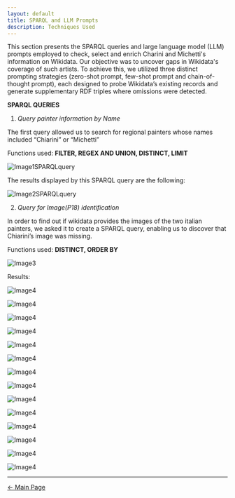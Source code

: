```yaml
---
layout: default
title: SPARQL and LLM Prompts 
description: Techniques Used
---
```

This section presents the SPARQL queries and large language model (LLM) prompts employed to check, select and enrich Charini and Michetti's information on Wikidata. Our objective was to uncover gaps in Wikidata's coverage of such artists. To achieve this, we utilized three distinct prompting strategies (zero-shot prompt, few-shot prompt and chain-of-thought prompt), each designed to probe Wikidata’s existing records and generate supplementary RDF triples where omissions were detected.

**SPARQL QUERIES** 

1. *Query painter information by Name*

The first query allowed us to search for regional painters whose names included “Chiarini” or “Michetti”
   
Functions used: **FILTER, REGEX AND UNION, DISTINCT, LIMIT**

![Image1SPARQLquery](/abremipainters/assets/images/Immagine1.jpg)

The results displayed by this SPARQL query are the following:

![Image2SPARQLquery](/abremipainters/assets/images/Immagine2.jpg)


2. *Query for Image(P18) identification*

In order to find out if wikidata provides the images of the two italian painters, we asked it to create a SPARQL query, enabling us to discover that Chiarini’s image was missing.

Functions used: **DISTINCT, ORDER BY**

![Image3](/abremipainters/assets/images/Immagine3.jpg)

Results: 

![Image4](/abremipainters/assets/images/Immagine4.jpg)

![Image4](/abremipainters/assets/images/Immagine5.jpg)

![Image4](/abremipainters/assets/images/Immagine6.jpg)

![Image4](/abremipainters/assets/images/Immagine7.jpg)

![Image4](/abremipainters/assets/images/Immagine8.jpg)

![Image4](/abremipainters/assets/images/Immagine9.jpg)

![Image4](/abremipainters/assets/images/Immagine10.jpg)

![Image4](/abremipainters/assets/images/Immagine11.jpg)

![Image4](/abremipainters/assets/images/Immagine12.jpg)

![Image4](/abremipainters/assets/images/Immagine13.jpg)

![Image4](/abremipainters/assets/images/Immagine14.jpg)

![Image4](/abremipainters/assets/images/Immagine15.jpg)

![Image4](/abremipainters/assets/images/Immagine16.jpg)

![Image4](/abremipainters/assets/images/Immagine17.jpg)

   
***

[← Main Page](./)
